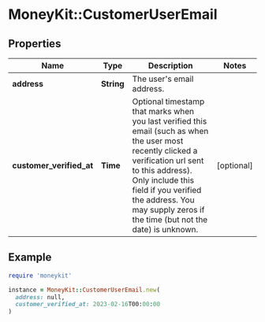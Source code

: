 # MoneyKit::CustomerUserEmail

## Properties

| Name | Type | Description | Notes |
| ---- | ---- | ----------- | ----- |
| **address** | **String** | The user&#39;s email address. |  |
| **customer_verified_at** | **Time** | Optional timestamp that marks when you last verified this email (such as when the user most         recently clicked a verification url sent to this address).         Only include this field if you verified the address.  You may supply zeros if the time (but not the date)         is unknown. | [optional] |

## Example

```ruby
require 'moneykit'

instance = MoneyKit::CustomerUserEmail.new(
  address: null,
  customer_verified_at: 2023-02-16T00:00:00
)
```

